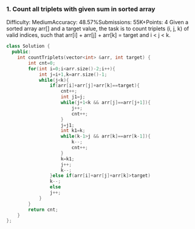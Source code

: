 ### 1. Count all triplets with given sum in sorted array
Difficulty: MediumAccuracy: 48.57%Submissions: 55K+Points: 4
Given a sorted array arr[] and a target value, the task is to count triplets (i, j, k) of valid indices, such that arr[i] + arr[j] + arr[k] = target and i < j < k.

```cpp
class Solution {
  public:
    int countTriplets(vector<int> &arr, int target) {
        int cnt=0;
        for(int i=0;i<arr.size()-2;i++){
            int j=i+1,k=arr.size()-1;
            while(j<k){
                if(arr[i]+arr[j]+arr[k]==target){
                    cnt++;
                    int j1=j;
                    while(j+1<k && arr[j]==arr[j+1]){
                        j++;
                        cnt++;
                    }
                    j=j1;
                    int k1=k;
                    while(k-1>j && arr[k]==arr[k-1]){
                        k--;
                        cnt++;
                    }
                    k=k1;
                    j++;
                    k--;
                }else if(arr[i]+arr[j]+arr[k]>target)
                k--;
                else
                j++;
            }
        }
        return cnt;
    }
};
```
